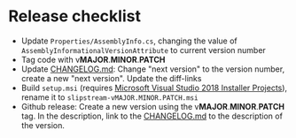 # Release checklist

- Update `Properties/AssemblyInfo.cs`, changing the value of
  `AssemblyInformationalVersionAttribute` to current version number
- Tag code with v**MAJOR**.**MINOR**.**PATCH**
- Update [CHANGELOG.md](../CHANGELOG.md): Change "next version" to the version
  number, create a new "next version". Update the diff-links
- Build `setup.msi` (requires [Microsoft Visual Studio 2018 Installer
  Projects](https://marketplace.visualstudio.com/items?itemName=VisualStudioClient.MicrosoftVisualStudio2017InstallerProjects)),
  rename it to `slipstream-vMAJOR.MINOR.PATCH.msi`
- Github release: Create a new version using the v**MAJOR**.**MINOR**.**PATCH**
  tag. In the description, link to the [CHANGELOG.md](../CHANGELOG.md) to the
  description of the version.

